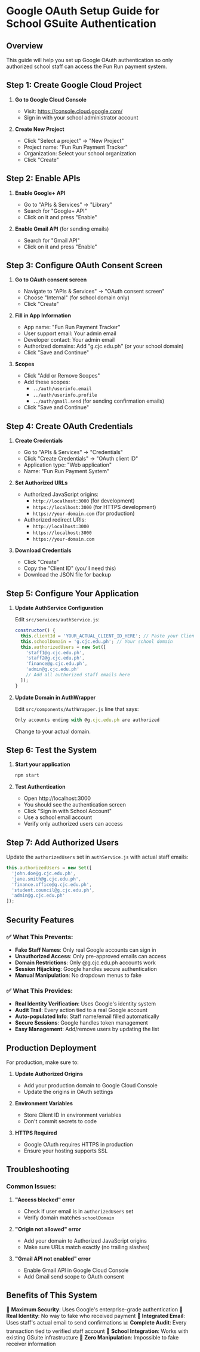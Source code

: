 # Google OAuth Setup Guide for School GSuite Authentication

## Overview
This guide will help you set up Google OAuth authentication so only authorized school staff can access the Fun Run payment system.

## Step 1: Create Google Cloud Project

1. **Go to Google Cloud Console**
   - Visit: https://console.cloud.google.com/
   - Sign in with your school administrator account

2. **Create New Project**
   - Click "Select a project" → "New Project"
   - Project name: "Fun Run Payment Tracker"
   - Organization: Select your school organization
   - Click "Create"

## Step 2: Enable APIs

1. **Enable Google+ API**
   - Go to "APIs & Services" → "Library"
   - Search for "Google+ API"
   - Click on it and press "Enable"

2. **Enable Gmail API** (for sending emails)
   - Search for "Gmail API"
   - Click on it and press "Enable"

## Step 3: Configure OAuth Consent Screen

1. **Go to OAuth consent screen**
   - Navigate to "APIs & Services" → "OAuth consent screen"
   - Choose "Internal" (for school domain only)
   - Click "Create"

2. **Fill in App Information**
   - App name: "Fun Run Payment Tracker"
   - User support email: Your admin email
   - Developer contact: Your admin email
   - Authorized domains: Add "g.cjc.edu.ph" (or your school domain)
   - Click "Save and Continue"

3. **Scopes**
   - Click "Add or Remove Scopes"
   - Add these scopes:
     - `../auth/userinfo.email`
     - `../auth/userinfo.profile`
     - `../auth/gmail.send` (for sending confirmation emails)
   - Click "Save and Continue"

## Step 4: Create OAuth Credentials

1. **Create Credentials**
   - Go to "APIs & Services" → "Credentials"
   - Click "Create Credentials" → "OAuth client ID"
   - Application type: "Web application"
   - Name: "Fun Run Payment System"

2. **Set Authorized URLs**
   - Authorized JavaScript origins:
     - `http://localhost:3000` (for development)
     - `https://localhost:3000` (for HTTPS development)
     - `https://your-domain.com` (for production)
   - Authorized redirect URIs:
     - `http://localhost:3000`
     - `https://localhost:3000`
     - `https://your-domain.com`

3. **Download Credentials**
   - Click "Create"
   - Copy the "Client ID" (you'll need this)
   - Download the JSON file for backup

## Step 5: Configure Your Application

1. **Update AuthService Configuration**
   
   Edit `src/services/authService.js`:
   ```javascript
   constructor() {
     this.clientId = 'YOUR_ACTUAL_CLIENT_ID_HERE'; // Paste your Client ID
     this.schoolDomain = 'g.cjc.edu.ph'; // Your school domain
     this.authorizedUsers = new Set([
       'staff1@g.cjc.edu.ph',
       'staff2@g.cjc.edu.ph',
       'finance@g.cjc.edu.ph',
       'admin@g.cjc.edu.ph'
       // Add all authorized staff emails here
     ]);
   }
   ```

2. **Update Domain in AuthWrapper**
   
   Edit `src/components/AuthWrapper.js` line that says:
   ```javascript
   Only accounts ending with @g.cjc.edu.ph are authorized
   ```
   Change to your actual domain.

## Step 6: Test the System

1. **Start your application**
   ```bash
   npm start
   ```

2. **Test Authentication**
   - Open http://localhost:3000
   - You should see the authentication screen
   - Click "Sign in with School Account"
   - Use a school email account
   - Verify only authorized users can access

## Step 7: Add Authorized Users

Update the `authorizedUsers` set in `authService.js` with actual staff emails:

```javascript
this.authorizedUsers = new Set([
  'john.doe@g.cjc.edu.ph',
  'jane.smith@g.cjc.edu.ph',
  'finance.office@g.cjc.edu.ph',
  'student.council@g.cjc.edu.ph',
  'admin@g.cjc.edu.ph'
]);
```

## Security Features

### ✅ What This Prevents:
- **Fake Staff Names**: Only real Google accounts can sign in
- **Unauthorized Access**: Only pre-approved emails can access
- **Domain Restrictions**: Only @g.cjc.edu.ph accounts work
- **Session Hijacking**: Google handles secure authentication
- **Manual Manipulation**: No dropdown menus to fake

### ✅ What This Provides:
- **Real Identity Verification**: Uses Google's identity system
- **Audit Trail**: Every action tied to a real Google account
- **Auto-populated Info**: Staff name/email filled automatically
- **Secure Sessions**: Google handles token management
- **Easy Management**: Add/remove users by updating the list

## Production Deployment

For production, make sure to:

1. **Update Authorized Origins**
   - Add your production domain to Google Cloud Console
   - Update the origins in OAuth settings

2. **Environment Variables**
   - Store Client ID in environment variables
   - Don't commit secrets to code

3. **HTTPS Required**
   - Google OAuth requires HTTPS in production
   - Ensure your hosting supports SSL

## Troubleshooting

### Common Issues:

1. **"Access blocked" error**
   - Check if user email is in `authorizedUsers` set
   - Verify domain matches `schoolDomain`

2. **"Origin not allowed" error**
   - Add your domain to Authorized JavaScript origins
   - Make sure URLs match exactly (no trailing slashes)

3. **"Gmail API not enabled" error**
   - Enable Gmail API in Google Cloud Console
   - Add Gmail send scope to OAuth consent

## Benefits of This System

🔐 **Maximum Security**: Uses Google's enterprise-grade authentication
👤 **Real Identity**: No way to fake who received payment
📧 **Integrated Email**: Uses staff's actual email to send confirmations
📊 **Complete Audit**: Every transaction tied to verified staff account
🏫 **School Integration**: Works with existing GSuite infrastructure
🚫 **Zero Manipulation**: Impossible to fake receiver information









